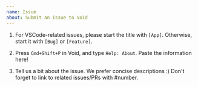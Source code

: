 ```yaml
---
name: Issue
about: Submit an Issue to Void
---
```


1. For VSCode-related issues, please start the title with `[App]`. Otherwise, start it with `[Bug]` or `[Feature]`.

2. Press `Cmd+Shift+P` in Void, and type `Help: About`. Paste the information here!

3. Tell us a bit about the issue. We prefer concise descriptions :) Don't forget to link to related issues/PRs with #number.
